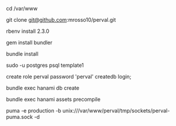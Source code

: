 

cd /var/www

git clone git@github.com:mrosso10/perval.git

rbenv install 2.3.0

gem install bundler

bundle install

sudo -u postgres psql template1

create role perval password 'perval' createdb login;

bundle exec hanami db create

bundle exec hanami assets precompile

puma -e production -b unix:///var/www/perval/tmp/sockets/perval-puma.sock -d
